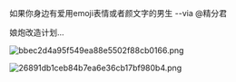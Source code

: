 如果你身边有爱用emoji表情或者颜文字的男生 --via @精分君

娘炮改造计划...

![bbec2d4a95f549ea88e5502f88cb0166.png](https://wxlzmt.github.io/cdn1/ext/qw/groups/10046/bbec2d4a95f549ea88e5502f88cb0166.png)

![26891db1ceb84b7ea6e36cb17bf980b4.png](https://wxlzmt.github.io/cdn1/ext/qw/groups/10046/26891db1ceb84b7ea6e36cb17bf980b4.png)
